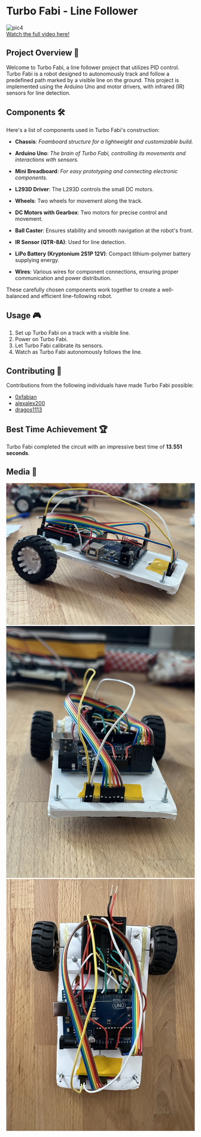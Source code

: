# Turbo Fabi - Line Follower

![pic4](./media/pic4.gif)  
[Watch the full video here!](https://youtu.be/HdzTXu5iEFA)

## Project Overview 🤖

Welcome to Turbo Fabi, a line follower project that utilizes PID control. Turbo Fabi is a robot designed to autonomously track and follow a predefined path marked by a visible line on the ground. This project is implemented using the Arduino Uno and motor drivers, with infrared (IR) sensors for line detection.

## Components 🛠️

Here's a list of components used in Turbo Fabi's construction:

- **Chassis**: *Foamboard structure for a lightweight and customizable build.*
  
- **Arduino Uno**: *The brain of Turbo Fabi, controlling its movements and interactions with sensors.*
  
- **Mini Breadboard**: *For easy prototyping and connecting electronic components.*
  
- **L293D Driver**: The L293D controls the small DC motors.
  
- **Wheels**: Two wheels for movement along the track.
  
- **DC Motors with Gearbox**: Two motors for precise control and movement.
  
- **Ball Caster**: Ensures stability and smooth navigation at the robot's front.
  
- **IR Sensor (QTR-8A)**: Used for line detection.
  
- **LiPo Battery (Kryptonium 2S1P 12V)**: Compact lithium-polymer battery supplying energy.
  
- **Wires**: Various wires for component connections, ensuring proper communication and power distribution.

These carefully chosen components work together to create a well-balanced and efficient line-following robot.

## Usage 🎮

1. Set up Turbo Fabi on a track with a visible line.
2. Power on Turbo Fabi.
3. Let Turbo Fabi calibrate its sensors.
4. Watch as Turbo Fabi autonomously follows the line.

## Contributing 🤝

Contributions from the following individuals have made Turbo Fabi possible:

- [0xfabian](https://github.com/0xfabian)
- [alexalex200](https://github.com/alexalex200)
- [dragos1113](https://github.com/dragos1113)

## Best Time Achievement 🏆

Turbo Fabi completed the circuit with an impressive best time of **13.551 seconds**.
 
## Media 📸
![pic1](./media/pic1.png)
![pic2](./media/pic2.png)
![pic3](./media/pic3.png)
